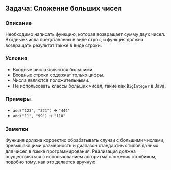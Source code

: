 ## Задача: Сложение больших чисел

### Описание
Необходимо написать функцию, которая возвращает сумму двух чисел. Входные числа представлены в виде строк, и функция должна возвращать результат также в виде строки.

### Условия
- Входные числа являются большими.
- Входные строки содержат только цифры.
- Числа являются положительными.
- Не использовать классы больших чисел, такие как `BigInteger` в Java.

### Примеры
- `add("123", "321")` -> `"444"`
- `add("11", "99")` -> `"110"`

### Заметки
Функция должна корректно обрабатывать случаи с большими числами, превышающими размерность и диапазон стандартных типов данных для чисел в языке программирования. Реализация должна осуществляться с использованием алгоритма сложения столбиком, подобно тому, как это делается вручную.
